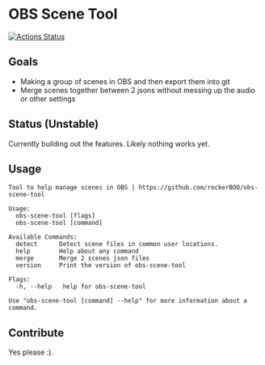 # OBS Scene Tool

[![Actions Status](https://github.com/rockerBOO/obs-scene-tool/workflows/Test/badge.svg)](https://github.com/rockerBOO/obs-scene-tool/actions)

## Goals 
- Making a group of scenes in OBS and then export them into git
- Merge scenes together between 2 jsons without messing up the audio or other settings

## Status (Unstable)

Currently building out the features. Likely nothing works yet. 

## Usage

```
Tool to help manage scenes in OBS | https://github.com/rockerBOO/obs-scene-tool

Usage:
  obs-scene-tool [flags]
  obs-scene-tool [command]

Available Commands:
  detect      Detect scene files in common user locations.
  help        Help about any command
  merge       Merge 2 scenes json files
  version     Print the version of obs-scene-tool

Flags:
  -h, --help   help for obs-scene-tool

Use "obs-scene-tool [command] --help" for more information about a command.
```

## Contribute

Yes please :).

